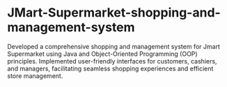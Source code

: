 # JMart-Supermarket-shopping-and-management-system
Developed a comprehensive shopping and management system for Jmart Supermarket using Java and Object-Oriented Programming (OOP) principles. Implemented user-friendly interfaces for customers, cashiers, and managers, facilitating seamless shopping experiences and efficient store management.
